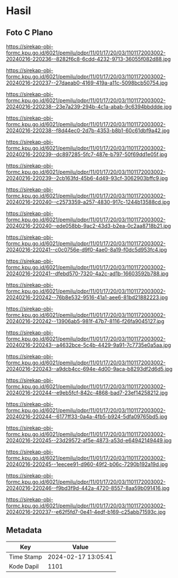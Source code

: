 # Hasil

## Foto C Plano

https://sirekap-obj-formc.kpu.go.id/6021/pemilu/pdpr/11/01/17/20/03/1101172003002-20240216-220236--8282f6c8-6cdd-4232-9713-36055f082d88.jpg

https://sirekap-obj-formc.kpu.go.id/6021/pemilu/pdpr/11/01/17/20/03/1101172003002-20240216-220237--27daeab0-4169-419a-a11c-5098bcb50754.jpg

https://sirekap-obj-formc.kpu.go.id/6021/pemilu/pdpr/11/01/17/20/03/1101172003002-20240216-220238--23e7a239-294b-4c1a-abab-9c6394bbddde.jpg

https://sirekap-obj-formc.kpu.go.id/6021/pemilu/pdpr/11/01/17/20/03/1101172003002-20240216-220238--f8d44ec0-2d7b-4353-b8b1-60c61dbf9a42.jpg

https://sirekap-obj-formc.kpu.go.id/6021/pemilu/pdpr/11/01/17/20/03/1101172003002-20240216-220239--dc897285-5fc7-487e-b797-50f69dd1e05f.jpg

https://sirekap-obj-formc.kpu.go.id/6021/pemilu/pdpr/11/01/17/20/03/1101172003002-20240216-220239--2cb163fd-45b6-4d49-93cf-3062903bffc9.jpg

https://sirekap-obj-formc.kpu.go.id/6021/pemilu/pdpr/11/01/17/20/03/1101172003002-20240216-220240--c2573359-a257-4830-917c-1244b13588cd.jpg

https://sirekap-obj-formc.kpu.go.id/6021/pemilu/pdpr/11/01/17/20/03/1101172003002-20240216-220240--ede058bb-9ac2-43d3-b2ea-0c2aa8718b21.jpg

https://sirekap-obj-formc.kpu.go.id/6021/pemilu/pdpr/11/01/17/20/03/1101172003002-20240216-220241--c0c0756e-d9f0-4ae0-8a19-f0dc5d953fc4.jpg

https://sirekap-obj-formc.kpu.go.id/6021/pemilu/pdpr/11/01/17/20/03/1101172003002-20240216-220241--dfebd570-7320-4a2c-ad1b-16603592b788.jpg

https://sirekap-obj-formc.kpu.go.id/6021/pemilu/pdpr/11/01/17/20/03/1101172003002-20240216-220242--76b8e532-9516-41a1-aee6-81bd21882223.jpg

https://sirekap-obj-formc.kpu.go.id/6021/pemilu/pdpr/11/01/17/20/03/1101172003002-20240216-220242--13906ab5-981f-47b7-8116-f26fa9045127.jpg

https://sirekap-obj-formc.kpu.go.id/6021/pemilu/pdpr/11/01/17/20/03/1101172003002-20240216-220243--a4632bce-5c4b-4429-9a91-7c7735e0a5aa.jpg

https://sirekap-obj-formc.kpu.go.id/6021/pemilu/pdpr/11/01/17/20/03/1101172003002-20240216-220243--a9dcb4cc-694e-4d00-9aca-b8293df2d6d5.jpg

https://sirekap-obj-formc.kpu.go.id/6021/pemilu/pdpr/11/01/17/20/03/1101172003002-20240216-220244--e9eb5fcf-842c-4868-bad7-23ef14258212.jpg

https://sirekap-obj-formc.kpu.go.id/6021/pemilu/pdpr/11/01/17/20/03/1101172003002-20240216-220244--6177ff33-0a4a-4fb5-b924-5dfa09765bd5.jpg

https://sirekap-obj-formc.kpu.go.id/6021/pemilu/pdpr/11/01/17/20/03/1101172003002-20240216-220245--23d29572-af5e-4873-a53d-e64942149449.jpg

https://sirekap-obj-formc.kpu.go.id/6021/pemilu/pdpr/11/01/17/20/03/1101172003002-20240216-220245--1eecee91-d960-49f2-b06c-7290b192a19d.jpg

https://sirekap-obj-formc.kpu.go.id/6021/pemilu/pdpr/11/01/17/20/03/1101172003002-20240216-220246--f9bd3f9d-442a-4720-8557-8aa59b091416.jpg

https://sirekap-obj-formc.kpu.go.id/6021/pemilu/pdpr/11/01/17/20/03/1101172003002-20240216-220237--e62f5fd7-0e41-4edf-b169-c25abb71593c.jpg


## Metadata

| Key        | Value               |
| ---------- | ------------------- |
| Time Stamp | 2024-02-17 13:05:41 |
| Kode Dapil | 1101                |



